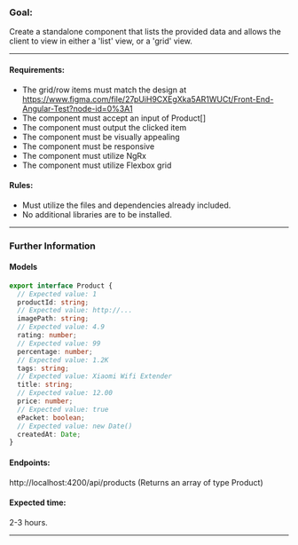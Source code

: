 ### Goal:

Create a standalone component that lists the provided data and allows the client to view in either a 'list' view, or a 'grid' view.

---

#### Requirements:

- The grid/row items must match the design at https://www.figma.com/file/27pUiH9CXEgXka5AR1WUCt/Front-End-Angular-Test?node-id=0%3A1
- The component must accept an input of Product[]
- The component must output the clicked item
- The component must be visually appealing
- The component must be responsive
- The component must utilize NgRx
- The component must utilize Flexbox grid

#### Rules:

- Must utilize the files and dependencies already included.
- No additional libraries are to be installed.

---

### Further Information

#### Models

```typescript
export interface Product {
  // Expected value: 1
  productId: string;
  // Expected value: http://...
  imagePath: string;
  // Expected value: 4.9
  rating: number;
  // Expected value: 99
  percentage: number;
  // Expected value: 1.2K
  tags: string;
  // Expected value: Xiaomi Wifi Extender
  title: string;
  // Expected value: 12.00
  price: number;
  // Expected value: true
  ePacket: boolean;
  // Expected value: new Date()
  createdAt: Date;
}
```

#### Endpoints:

http://localhost:4200/api/products
(Returns an array of type Product)

#### Expected time:

2-3 hours.

---
